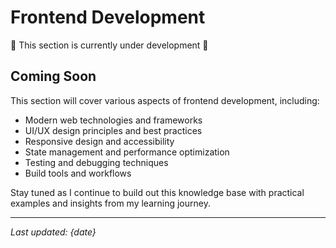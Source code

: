 # Frontend Development

🚧 This section is currently under development 🚧

## Coming Soon

This section will cover various aspects of frontend development, including:

-   Modern web technologies and frameworks
-   UI/UX design principles and best practices
-   Responsive design and accessibility
-   State management and performance optimization
-   Testing and debugging techniques
-   Build tools and workflows

Stay tuned as I continue to build out this knowledge base with practical examples and insights from my learning journey.

---

_Last updated: {date}_
